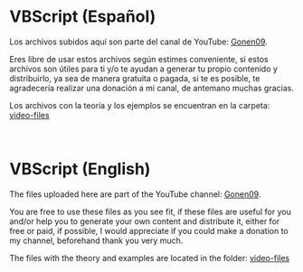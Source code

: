 # VBScript (Español)

Los archivos subidos aquí son parte del canal de YouTube: [Gonen09](https://www.youtube.com/channel/UCSN7Y40xT3WLqRSwqTB_0vg).

Eres libre de usar estos archivos según estimes conveniente, si estos archivos son útiles para ti y/o te ayudan a generar tu propio contenido y distribuirlo, ya sea de manera gratuita o pagada, si te es posible, te agradecería realizar una donación a mi canal, de antemano muchas gracias. 

Los archivos con la teoría y los ejemplos se encuentran en la carpeta: [video-files](https://github.com/Gonen09/VBScript/tree/main/video-files)

&nbsp;
&nbsp;

# VBScript (English)

The files uploaded here are part of the YouTube channel: [Gonen09](https://www.youtube.com/channel/UCSN7Y40xT3WLqRSwqTB_0vg).

You are free to use these files as you see fit, if these files are useful for you and/or help you to generate your own content and distribute it, either for free or paid, if possible, I would appreciate if you could make a donation to my channel, beforehand thank you very much.

The files with the theory and examples are located in the folder: [video-files](https://github.com/Gonen09/VBScript/tree/main/video-files)